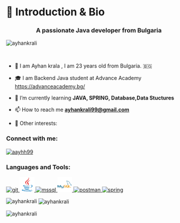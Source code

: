 
<h1 align="left">👋 Introduction & Bio </h1>
<h3 align="center">A passionate Java developer from Bulgaria</h1>




<p align="left"> <img src="https://komarev.com/ghpvc/?username=ayhankrali&label=Profile%20views&color=0e75b6&style=flat" alt="ayhankrali" /> </p>

<p align="left"> <a href="https://twitter.com/" target="blank"><img src="https://img.shields.io/twitter/follow/?logo=twitter&style=for-the-badge" alt="" /></a> </p>

- 👧 I am Ayhan krala , I am 23 years old from Bulgaria. 🇧🇬

- 🎓 I am Backend Java student at Advance Academy   https://advanceacademy.bg/

- 🌱 I’m currently learning **JAVA, SPRING, Database,Data Stuctures**

- 📫 How to reach me **ayhankrali99@gmail.com**

- 🤹 Other interests: 

<h3 align="left">Connect with me:</h3>
<p align="left">
<a href="https://instagram.com/aayhh99" target="blank"><img align="center" src="https://raw.githubusercontent.com/rahuldkjain/github-profile-readme-generator/master/src/images/icons/Social/instagram.svg" alt="aayhh99" height="30" width="40" /></a>
</p>

<h3 align="left">Languages and Tools:</h3>
<p align="left"> <a href="https://git-scm.com/" target="_blank" rel="noreferrer"> <img src="https://www.vectorlogo.zone/logos/git-scm/git-scm-icon.svg" alt="git" width="40" height="40"/> </a> <a href="https://www.java.com" target="_blank" rel="noreferrer"> <img src="https://raw.githubusercontent.com/devicons/devicon/master/icons/java/java-original.svg" alt="java" width="40" height="40"/> </a> <a href="https://www.microsoft.com/en-us/sql-server" target="_blank" rel="noreferrer"> <img src="https://www.svgrepo.com/show/303229/microsoft-sql-server-logo.svg" alt="mssql" width="40" height="40"/> </a> <a href="https://www.mysql.com/" target="_blank" rel="noreferrer"> <img src="https://raw.githubusercontent.com/devicons/devicon/master/icons/mysql/mysql-original-wordmark.svg" alt="mysql" width="40" height="40"/> </a> <a href="https://postman.com" target="_blank" rel="noreferrer"> <img src="https://www.vectorlogo.zone/logos/getpostman/getpostman-icon.svg" alt="postman" width="40" height="40"/> </a> <a href="https://spring.io/" target="_blank" rel="noreferrer"> <img src="https://www.vectorlogo.zone/logos/springio/springio-icon.svg" alt="spring" width="40" height="40"/> </a> </p>

<p><img align="left" src="https://github-readme-stats.vercel.app/api/top-langs?username=ayhankrali&show_icons=true&locale=en&layout=compact" alt="ayhankrali" /></p>

<p>&nbsp;<img align="center" src="https://github-readme-stats.vercel.app/api?username=ayhankrali&show_icons=true&locale=en" alt="ayhankrali" /></p>

<p><img align="center" src="https://github-readme-streak-stats.herokuapp.com/?user=ayhankrali&" alt="ayhankrali" /></p> 




